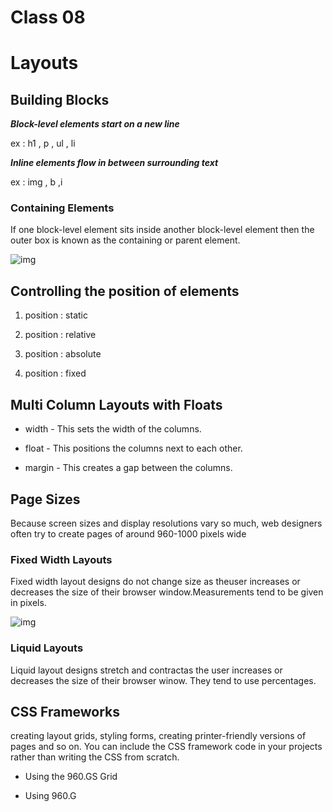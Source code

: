 # Class 08
# Layouts


## Building Blocks

***Block-level elements start on a new line***

ex : h1 , p , ul , li

***Inline elements flow in between surrounding text***

ex : img , b ,i 

### Containing Elements
If one block-level element sits inside another block-level element then the outer box is
known as the containing or parent element.


![img](https://i.stack.imgur.com/dVPHz.png)

## Controlling the position of elements

1. position : static

2. position : relative

3. position : absolute

4. position : fixed

## Multi Column Layouts with Floats

- width - This sets the width of the columns.
  
- float - This positions the columns next to each other.

- margin - This creates a gap between the columns.

## Page Sizes


Because screen sizes and display resolutions vary so much, web designers often try to create pages of around 960-1000 pixels wide 

### Fixed Width Layouts

Fixed width layout designs do not change size as theuser increases or decreases the size of their browser window.Measurements tend
to be given in pixels.


![img](https://www.senocular.com/dreamweaver/tutorials/csslayoutanddesign/images/fixed_liquid_layouts.png)


### Liquid Layouts

Liquid layout designs stretch and contractas the user increases or decreases the size of their browser
winow. They tend to use percentages.

## CSS Frameworks

creating layout grids, styling forms, creating printer-friendly versions of pages and so on. You can include the CSS
framework code in your projects rather than writing the CSS from scratch.



 
- Using the 960.GS Grid

- Using 960.G


